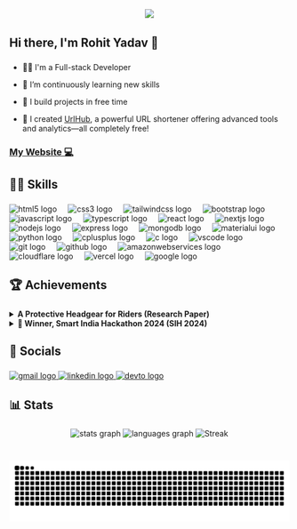 <div align="center">
  <img src="https://profile-counter.glitch.me/rohitnirban/count.svg?"  />
</div>

###

<h2 align="left">Hi there, I'm Rohit Yadav 👋</h2>

###
<div align="left">
  <ul>
    <li>
<p align="left">👨‍💻 I'm a Full-stack Developer</p>
    </li>
<li>
<p align="left">🌱 I’m continuously learning new skills</p>
<li>
<p align="left">🔭 I build projects in free time</p>
</li>
<li>
<p align="left">🔗 I created <a href="https://urhb.in" target="_blank">UrlHub</a>, a powerful URL shortener offering advanced tools and analytics—all completely free!</p>
</li>

  </ul>
</div>



### [My Website 💻](https://rohitnirban.com)

###

<h2 align="left">👨‍💻 Skills</h2>

###

<div align="left">
  <img src="https://img.shields.io/badge/HTML5-E34F26?logo=html5&logoColor=white&style=for-the-badge" height="30" alt="html5 logo"  />
  <img width="12" />
  <img src="https://img.shields.io/badge/CSS3-1572B6?logo=css3&logoColor=white&style=for-the-badge" height="30" alt="css3 logo"  />
  <img width="12" />
  <img src="https://img.shields.io/badge/Tailwind CSS-06B6D4?logo=tailwindcss&logoColor=black&style=for-the-badge" height="30" alt="tailwindcss logo"  />
  <img width="12" />
  <img src="https://img.shields.io/badge/Bootstrap-7952B3?logo=bootstrap&logoColor=white&style=for-the-badge" height="30" alt="bootstrap logo"  />
  <img width="12" />
  <img src="https://img.shields.io/badge/JavaScript-F7DF1E?logo=javascript&logoColor=black&style=for-the-badge" height="30" alt="javascript logo"  />
  <img width="12" />
  <img src="https://img.shields.io/badge/TypeScript-3178C6?logo=typescript&logoColor=white&style=for-the-badge" height="30" alt="typescript logo"  />
  <img width="12" />
  <img src="https://img.shields.io/badge/React-61DAFB?logo=react&logoColor=black&style=for-the-badge" height="30" alt="react logo"  />
  <img width="12" />
  <img src="https://img.shields.io/badge/Next.js-000000?logo=nextdotjs&logoColor=white&style=for-the-badge" height="30" alt="nextjs logo"  />
  <img width="12" />
  <img src="https://img.shields.io/badge/Node.js-339933?logo=nodedotjs&logoColor=white&style=for-the-badge" height="30" alt="nodejs logo"  />
  <img width="12" />
  <img src="https://img.shields.io/badge/Express-000000?logo=express&logoColor=white&style=for-the-badge" height="30" alt="express logo"  />
  <img width="12" />
  <img src="https://img.shields.io/badge/MongoDB-47A248?logo=mongodb&logoColor=white&style=for-the-badge" height="30" alt="mongodb logo"  />
  <img width="12" />
  <img src="https://img.shields.io/badge/MUI-007FFF?logo=mui&logoColor=white&style=for-the-badge" height="30" alt="materialui logo"  />
  <img width="12" />
  <img src="https://img.shields.io/badge/Python-3776AB?logo=python&logoColor=white&style=for-the-badge" height="30" alt="python logo"  />
  <img width="12" />
  <img src="https://img.shields.io/badge/C++-00599C?logo=cplusplus&logoColor=white&style=for-the-badge" height="30" alt="cplusplus logo"  />
  <img width="12" />
  <img src="https://img.shields.io/badge/C-A8B9CC?logo=c&logoColor=black&style=for-the-badge" height="30" alt="c logo"  />
  <img width="12" />
  <img src="https://img.shields.io/badge/Visual Studio Code-007ACC?logo=visualstudiocode&logoColor=white&style=for-the-badge" height="30" alt="vscode logo"  />
  <img width="12" />
  <img src="https://img.shields.io/badge/Git-F05032?logo=git&logoColor=white&style=for-the-badge" height="30" alt="git logo"  />
  <img width="12" />
  <img src="https://img.shields.io/badge/GitHub-181717?logo=github&logoColor=white&style=for-the-badge" height="30" alt="github logo"  />
  <img width="12" />
  <img src="https://img.shields.io/badge/Amazon AWS-232F3E?logo=amazonaws&logoColor=white&style=for-the-badge" height="30" alt="amazonwebservices logo"  />
  <img width="12" />
  <img src="https://img.shields.io/badge/Cloudflare-F38020?logo=cloudflare&logoColor=black&style=for-the-badge" height="30" alt="cloudflare logo"  />
  <img width="12" />
  <img src="https://img.shields.io/badge/Vercel-000000?logo=vercel&logoColor=white&style=for-the-badge" height="30" alt="vercel logo"  />
  <img width="12" />
  <img src="https://img.shields.io/badge/Google-4285F4?logo=google&logoColor=white&style=for-the-badge" height="30" alt="google logo"  />
</div>

###

<h2 align="left">🏆 Achievements</h2>

###

<details>
<summary><b>A Protective Headgear for Riders (Research Paper)</b></summary>
<ul>
<br>
<p>
  <b>Problem:</b> Enhancing rider safety through advanced technology to prevent accidents and enable quick emergency response.
</p>
</ul>
<ul>
  <p><b>Solution:</b></p>
<ul>
  <li>Developed a helmet with integrated safety features to enhance rider protection.</li>
  <li>Alcohol detection system to prevent riding under the influence.</li>
  <li>Wear detection technology to alert if the helmet is not properly worn.</li>
  <li>SOS system for emergency alerts, utilizing GSM modules and RF communication for real-time response.</li>
  <li>Integrated piezoelectric and force sensing sensors for monitoring impact and ensuring timely assistance in case of an accident.</li>
</ul>
</ul>
</details>

<details>
<summary><b>🥇 Winner, Smart India Hackathon 2024 (SIH 2024)</b></summary>
<ul>
<br>
<p>
  <a href="https://github.com/rohitnirban/sih-2024-nct-delhi" target="_blank">Github repo of solution</a>
</p>

<p>
  <b>Problem:</b> Real-time survey and monitoring of water bodies in Delhi to improve water quality management.
</p>
</ul>
<ul>
  <p><b>Solution:</b></p>
<ul>
  <li>Developed a web app displaying real-time data for Delhi’s water bodies by region and department.</li>
  <li>Integrated IoT hardware and satellite data to monitor parameters like turbidity and pH, calculating WQI in real time.</li>
  <li>Enabled public reporting and feedback directly on the portal to enhance community participation in water body management.</li>
</ul>
</ul>
</details>






###

<h2 align="left">📱 Socials</h2>

###

<div align="left">
  <a href="mailto:contact@rohitnirban.com">
    <img src="https://img.shields.io/static/v1?message=Gmail&logo=gmail&label=&color=D14836&logoColor=white&labelColor=&style=for-the-badge" height="35" alt="gmail logo" />
  </a>
  <a href="https://www.linkedin.com/in/rohitnirban/">
    <img src="https://img.shields.io/static/v1?message=LinkedIn&logo=linkedin&label=&color=0077B5&logoColor=white&labelColor=&style=for-the-badge" height="35" alt="linkedin logo" />
  </a>
    <a href="https://dev.to/rohitnirban">
    <img src="https://img.shields.io/static/v1?message=dev.to&logo=dev.to&label=&color=0A0A0A&logoColor=white&labelColor=&style=for-the-badge" height="35" alt="devto logo" />
  </a>
</div>


###

<h2 align="left">📊 Stats</h2>

###

<div align="center">
  <img src="https://github-readme-stats.vercel.app/api?username=rohitnirban&hide_title=false&hide_rank=false&show_icons=true&include_all_commits=true&count_private=true&disable_animations=false&theme=dracula&locale=en&hide_border=false" height="150" alt="stats graph"  />
  <img src="https://github-readme-stats.vercel.app/api/top-langs?username=rohitnirban&locale=en&hide_title=false&layout=compact&card_width=320&langs_count=5&theme=dracula&hide_border=false" height="150" alt="languages graph"  />
   <img src="https://streak-stats.demolab.com?user=rohitnirban&locale=en&mode=daily&theme=dracula&hide_border=false&border_radius=5" height="150" alt="Streak"  />
</div>

###

<br clear="both">

<img src="https://raw.githubusercontent.com/rohitnirban/rohitnirban/output/github-snake-dark.svg" alt="Snake animation" />

###

